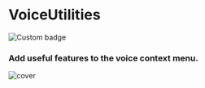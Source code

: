 # VoiceUtilities
![Custom badge](https://img.shields.io/endpoint?style=flat-square&url=https%3A%2F%2Fwww.taimoor.me%2Fapi%2Fbd%2Fplugin-version%2FSendTimestamps)

### Add useful features to the voice context menu.

![cover](https://raw.githubusercontent.com/Taimoor-Tariq/BetterDiscordStuff/main/Plugins/VoiceUtilities/assets/img1.png)

